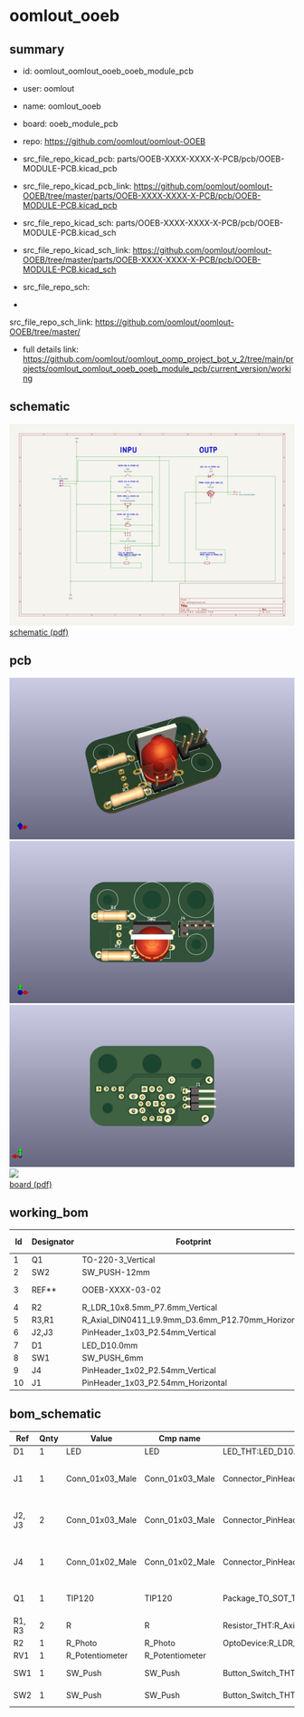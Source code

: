 # oomlout_ooeb
 
## summary 
* id: oomlout_oomlout_ooeb_ooeb_module_pcb
* user: oomlout
* name: oomlout_ooeb
* board: ooeb_module_pcb
* repo: https://github.com/oomlout/oomlout-OOEB
* src_file_repo_kicad_pcb: parts/OOEB-XXXX-XXXX-X-PCB/pcb/OOEB-MODULE-PCB.kicad_pcb
* src_file_repo_kicad_pcb_link: https://github.com/oomlout/oomlout-OOEB/tree/master/parts/OOEB-XXXX-XXXX-X-PCB/pcb/OOEB-MODULE-PCB.kicad_pcb
* src_file_repo_kicad_sch: parts/OOEB-XXXX-XXXX-X-PCB/pcb/OOEB-MODULE-PCB.kicad_sch
* src_file_repo_kicad_sch_link: https://github.com/oomlout/oomlout-OOEB/tree/master/parts/OOEB-XXXX-XXXX-X-PCB/pcb/OOEB-MODULE-PCB.kicad_sch

* src_file_repo_sch: 
*
 src_file_repo_sch_link: https://github.com/oomlout/oomlout-OOEB/tree/master/
* full details link: https://github.com/oomlout/oomlout_oomp_project_bot_v_2/tree/main/projects/oomlout_oomlout_ooeb_ooeb_module_pcb/current_version/working  

## schematic  
![](working_schematic_600.png)  
[schematic (pdf)](working_schematic.pdf)  

## pcb  
![](working_3d_600.png) 
![](working_3d_front_600.png)  
![](working_3d_back_600.png)  
![](working_600.png)  
[board (pdf)](working.pdf)  

## working_bom
| Id | Designator | Footprint | Quantity | Designation | Supplier and ref |  | None | 
| --- | --- | --- | --- | --- | --- | --- | --- | 
| 1 | Q1 | TO-220-3_Vertical | 1 | TIP120 |  |  | [''] | 
| 2 | SW2 | SW_PUSH-12mm | 1 | SW_Push |  |  | [''] | 
| 3 | REF** | OOEB-XXXX-03-02 | 1 | OOEB-XXXX-03-02 |  |  | [''] | 
| 4 | R2 | R_LDR_10x8.5mm_P7.6mm_Vertical | 1 | R_Photo |  |  | [''] | 
| 5 | R3,R1 | R_Axial_DIN0411_L9.9mm_D3.6mm_P12.70mm_Horizontal | 2 | R |  |  | [''] | 
| 6 | J2,J3 | PinHeader_1x03_P2.54mm_Vertical | 2 | Conn_01x03_Male |  |  | [''] | 
| 7 | D1 | LED_D10.0mm | 1 | LED |  |  | [''] | 
| 8 | SW1 | SW_PUSH_6mm | 1 | SW_Push |  |  | [''] | 
| 9 | J4 | PinHeader_1x02_P2.54mm_Vertical | 1 | Conn_01x02_Male |  |  | [''] | 
| 10 | J1 | PinHeader_1x03_P2.54mm_Horizontal | 1 | Conn_01x03_Male |  |  | [''] | 


## bom_schematic
| Ref | Qnty | Value | Cmp name | Footprint | Description | Vendor | DNP | 
| --- | --- | --- | --- | --- | --- | --- | --- | 
| D1 | 1 | LED | LED | LED_THT:LED_D10.0mm | Light emitting diode |  |  | 
| J1 | 1 | Conn_01x03_Male | Conn_01x03_Male | Connector_PinHeader_2.54mm:PinHeader_1x03_P2.54mm_Horizontal | Generic connector, single row, 01x03, script generated (kicad-library-utils/schlib/autogen/connector/) |  |  | 
| J2, J3 | 2 | Conn_01x03_Male | Conn_01x03_Male | Connector_PinHeader_2.54mm:PinHeader_1x03_P2.54mm_Vertical | Generic connector, single row, 01x03, script generated (kicad-library-utils/schlib/autogen/connector/) |  |  | 
| J4 | 1 | Conn_01x02_Male | Conn_01x02_Male | Connector_PinHeader_2.54mm:PinHeader_1x02_P2.54mm_Vertical | Generic connector, single row, 01x02, script generated (kicad-library-utils/schlib/autogen/connector/) |  |  | 
| Q1 | 1 | TIP120 | TIP120 | Package_TO_SOT_THT:TO-220-3_Vertical | 5A Ic, 60V Vce, Silicon Darlington Power NPN Transistor, TO-220 |  |  | 
| R1, R3 | 2 | R | R | Resistor_THT:R_Axial_DIN0411_L9.9mm_D3.6mm_P12.70mm_Horizontal | Resistor |  |  | 
| R2 | 1 | R_Photo | R_Photo | OptoDevice:R_LDR_10x8.5mm_P7.6mm_Vertical | Photoresistor |  |  | 
| RV1 | 1 | R_Potentiometer | R_Potentiometer |  | Potentiometer |  |  | 
| SW1 | 1 | SW_Push | SW_Push | Button_Switch_THT:SW_PUSH_6mm | Push button switch, generic, two pins |  |  | 
| SW2 | 1 | SW_Push | SW_Push | Button_Switch_THT:SW_PUSH-12mm | Push button switch, generic, two pins |  |  | 



